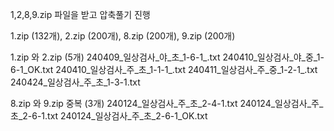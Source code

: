 1,2,8,9.zip 파일을 받고 압축풀기 진행

1.zip (132개), 
2.zip (200개), 
8.zip (200개), 
9.zip (200개)

1.zip 와 2.zip  (5개)
240409_일상검사_야_초_1-6-1_.txt
240410_일상검사_야_중_1-6-1_OK.txt
240410_일상검사_주_초_1-1-1_.txt
240411_일상검사_주_중_1-2-1_.txt
240424_일상검사_주_초_1-3-1.txt

8.zip 와 9.zip 중복 (3개)
240124_일상검사_주_초_2-4-1.txt
240124_일상검사_주_초_2-6-1.txt
240124_일상검사_주_초_2-6-1_OK.txt

